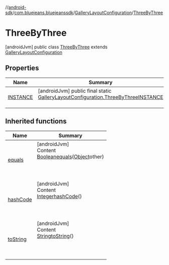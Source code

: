 //[android-sdk](../../../../index.md)/[com.bluejeans.bluejeanssdk](../../index.md)/[GalleryLayoutConfiguration](../index.md)/[ThreeByThree](index.md)



# ThreeByThree  
 [androidJvm] public class [ThreeByThree](index.md) extends [GalleryLayoutConfiguration](../index.md)   


## Properties  
  
|  Name |  Summary | 
|---|---|
| <a name="com.bluejeans.bluejeanssdk/GalleryLayoutConfiguration.ThreeByThree/INSTANCE/#/PointingToDeclaration/"></a>[INSTANCE](index.md#358536058%2FProperties%2F-435046686)| <a name="com.bluejeans.bluejeanssdk/GalleryLayoutConfiguration.ThreeByThree/INSTANCE/#/PointingToDeclaration/"></a> [androidJvm] public final static [GalleryLayoutConfiguration.ThreeByThree](index.md)[INSTANCE](index.md#358536058%2FProperties%2F-435046686)  <br>   <br>|


## Inherited functions  
  
|  Name |  Summary | 
|---|---|
| <a name="kotlin/GalleryLayoutConfiguration.ThreeByThree/equals/#kotlin.Any?/PointingToDeclaration/"></a>[equals](index.md#-1592441532%2FFunctions%2F-435046686)| <a name="kotlin/GalleryLayoutConfiguration.ThreeByThree/equals/#kotlin.Any?/PointingToDeclaration/"></a>[androidJvm]  <br>Content  <br>[Boolean](https://developer.android.com/reference/kotlin/java/lang/Boolean.html)[equals](index.md#-1592441532%2FFunctions%2F-435046686)([Object](https://developer.android.com/reference/kotlin/java/lang/Object.html)other)  <br>  <br><br><br>|
| <a name="kotlin/GalleryLayoutConfiguration.ThreeByThree/hashCode/#/PointingToDeclaration/"></a>[hashCode](index.md#-629987550%2FFunctions%2F-435046686)| <a name="kotlin/GalleryLayoutConfiguration.ThreeByThree/hashCode/#/PointingToDeclaration/"></a>[androidJvm]  <br>Content  <br>[Integer](https://developer.android.com/reference/kotlin/java/lang/Integer.html)[hashCode](index.md#-629987550%2FFunctions%2F-435046686)()  <br>  <br><br><br>|
| <a name="kotlin/GalleryLayoutConfiguration.ThreeByThree/toString/#/PointingToDeclaration/"></a>[toString](index.md#-808153615%2FFunctions%2F-435046686)| <a name="kotlin/GalleryLayoutConfiguration.ThreeByThree/toString/#/PointingToDeclaration/"></a>[androidJvm]  <br>Content  <br>[String](https://developer.android.com/reference/kotlin/java/lang/String.html)[toString](index.md#-808153615%2FFunctions%2F-435046686)()  <br>  <br><br><br>|

